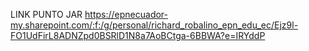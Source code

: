 LINK PUNTO JAR
https://epnecuador-my.sharepoint.com/:f:/g/personal/richard_robalino_epn_edu_ec/Ejz9l-FO1UdFirL8ADNZpd0BSRlD1N8a7AoBCtga-6BBWA?e=IRYddP
